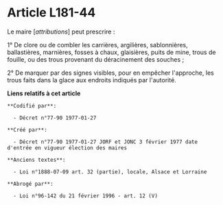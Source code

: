 # Article L181-44

Le maire [*attributions*] peut prescrire :

1° De clore ou de combler les carrières, argilières, sablonnières, ballastières, marnières, fosses à chaux, glaisières, puits
de mine, trous de fouille, ou des trous provenant du déracinement des souches ; 

2° De marquer par des signes visibles, pour en empêcher l'approche, les trous faits dans la glace aux endroits indiqués par
l'autorité.

**Liens relatifs à cet article**

	**Codifié par**:

	  - Décret n°77-90 1977-01-27

	**Créé par**:

	  - Décret n°77-90 1977-01-27 JORF et JONC 3 février 1977 date d'entrée en vigueur élection des maires

	**Anciens textes**:

	  - Loi n°1888-07-09 art. 32 (partie), locale, Alsace et Lorraine

	**Abrogé par**:

	  - Loi n°96-142 du 21 février 1996 - art. 12 (V)
